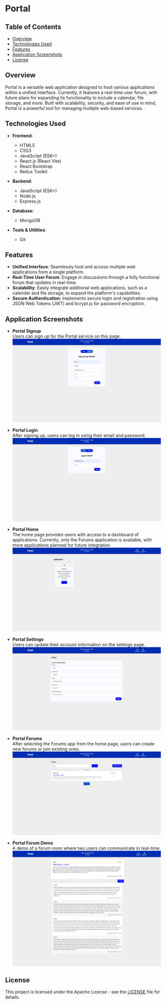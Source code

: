 # Portal

## Table of Contents

- [Overview](#overview)
- [Technologies Used](#technologies-used)
- [Features](#features)
- [Application Screenshots](#application-screenshots)
- [License](#license)

## Overview

Portal is a versatile web application designed to host various applications within a unified interface. Currently, it features a real-time user forum, with future plans for expanding its functionality to include a calendar, file storage, and more. Built with scalability, security, and ease of use in mind, Portal is a powerful tool for managing multiple web-based services.

## Technologies Used

- **Frontend**:

  - HTML5
  - CSS3
  - JavaScript (ES6+)
  - React.js (React Vite)
  - React Bootstrap
  - Redux Toolkit

- **Backend**:

  - JavaScript (ES6+)
  - Node.js
  - Express.js

- **Database**:

  - MongoDB

- **Tools & Utilities**:
  - Git

## Features

- **Unified Interface**: Seamlessly host and access multiple web applications from a single platform.
- **Real-Time User Forum**: Engage in discussions through a fully functional forum that updates in real-time.
- **Scalability**: Easily integrate additional web applications, such as a calendar and file storage, to expand the platform's capabilities.
- **Secure Authentication**: Implements secure login and registration using JSON Web Tokens (JWT) and bcrypt.js for password encryption.

## Application Screenshots

- **Portal Signup**\
   Users can sign up for the Portal service on this page.
  ![Portal Signup](./images/portal_signup_page.png)

- **Portal Login**\
   After signing up, users can log in using their email and password.
  ![Portal Login](./images/portal_login_page.png)

- **Portal Home**\
  The home page provides users with access to a dashboard of applications. Currently, only the Forums application is available, with more applications planned for future integration.
  ![Portal Home](./images/portal_home_page.png)

- **Portal Settings**\
   Users can update their account information on the settings page.
  ![Portal Settings](./images/portal_settings_page.png)

- **Portal Forums**\
   After selecting the Forums app from the home page, users can create new forums or join existing ones.
  ![Portal Forums](./images/portal_forums_page.png)

- **Portal Forum Demo**\
   A demo of a forum room where two users can communicate in real-time.
  ![Portal Forum Demo](./images/portal_forum_page.png)

## License

This project is licensed under the Apache License - see the [LICENSE](LICENSE) file for details.
